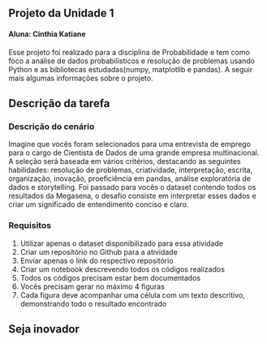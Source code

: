 ## Projeto da Unidade 1

#### Aluna: Cinthia Katiane

Esse projeto foi realizado para a disciplina de Probabilidade e tem como foco a análise de dados probabilisticos e resolução de problemas usando Python e as bibliotecas estudadas(numpy, matplotlib e pandas). A seguir mais algumas informações sobre o projeto.

## Descrição da tarefa

### Descrição do cenário

Imagine que vocês foram selecionados para uma entrevista de emprego para o cargo de Cientista de Dados de uma grande empresa multinacional. A seleção será baseada em vários critérios, destacando as seguintes habilidades: resolução de problemas, criatividade, interpretação, escrita, organização, inovação, proeficiência em pandas, análise exploratória de dados e storytelling. Foi passado para vocês o dataset contendo todos os resultados da Megasena, o desafio consiste em interpretar esses dados e criar um significado de entendimento conciso e claro.


### Requisitos


1. Utilizar apenas o dataset disponibilizado para essa atividade
2. Criar um repositório no Github para a atividade
3. Enviar apenas o link do respectivo repositório
4. Criar um notebook descrevendo todos os códigos realizados
5. Todos os códigos precisam estar bem documentados
6. Vocês precisam gerar no máximo 4 figuras
7. Cada figura deve acompanhar uma célula com um texto descritivo, demonstrando todo o resultado encontrado

## Seja inovador
